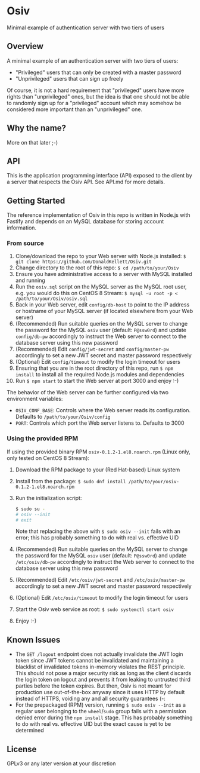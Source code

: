 # Osiv

Minimal example of authentication server with two tiers of users

## Overview

A minimal example of an authentication server with two tiers of users:

- "Privileged" users that can only be created with a master password
- "Unprivileged" users that can sign up freely

Of course, it is not a hard requirement that "privileged" users have more rights than "unprivileged" ones, but the idea is that one should not be able to randomly sign up for a "privileged" account which may somehow be considered more important than an "unprivileged" one.

## Why the name?

More on that later ;-)

## API

This is the application programming interface (API) exposed to the client by a server that respects the Osiv API. See API.md for more details.

## Getting Started

The reference implementation of Osiv in this repo is written in Node.js with Fastify and depends on an MySQL database for storing account information.

### From source

1. Clone/download the repo to your Web server with Node.js installed: `$ git clone https://github.com/DonaldKellett/Osiv.git`
1. Change directory to the root of this repo: `$ cd /path/to/your/Osiv`
1. Ensure you have administrative access to a server with MySQL installed and running
1. Run the `osiv.sql` script on the MySQL server as the MySQL root user, e.g. you would do this on CentOS 8 Stream: `$ mysql -u root -p < /path/to/your/Osiv/osiv.sql`
1. Back in your Web server, edit `config/db-host` to point to the IP address or hostname of your MySQL server (if located elsewhere from your Web server)
1. (Recommended) Run suitable queries on the MySQL server to change the password for the MySQL `osiv` user (default: `P@ssw0rd`) and update `config/db-pw` accordingly to instruct the Web server to connect to the database server using this new password
1. (Recommended) Edit `config/jwt-secret` and `config/master-pw` accordingly to set a new JWT secret and master password respectively
1. (Optional) Edit `config/timeout` to modify the login timeout for users
1. Ensuring that you are in the root directory of this repo, run `$ npm install` to install all the required Node.js modules and dependencies
1. Run `$ npm start` to start the Web server at port 3000 and enjoy :-)

The behavior of the Web server can be further configured via two environment variables:

- `OSIV_CONF_BASE`: Controls where the Web server reads its configuration. Defaults to `/path/to/your/Osiv/config`
- `PORT`: Controls which port the Web server listens to. Defaults to 3000

### Using the provided RPM

If using the provided binary RPM `osiv-0.1.2-1.el8.noarch.rpm` (Linux only, only tested on CentOS 8 Stream):

1. Download the RPM package to your (Red Hat-based) Linux system
1. Install from the package: `$ sudo dnf install /path/to/your/osiv-0.1.2-1.el8.noarch.rpm`
1. Run the initialization script:
   
   ```bash
   $ sudo su -
   # osiv --init
   # exit
   ```
   
   Note that replacing the above with `$ sudo osiv --init` fails with an error; this has probably something to do with real vs. effective UID
1. (Recommended) Run suitable queries on the MySQL server to change the password for the MySQL `osiv` user (default: `P@ssw0rd`) and update `/etc/osiv/db-pw` accordingly to instruct the Web server to connect to the database server using this new password
1. (Recommended) Edit `/etc/osiv/jwt-secret` and `/etc/osiv/master-pw` accordingly to set a new JWT secret and master password respectively
1. (Optional) Edit `/etc/osiv/timeout` to modify the login timeout for users
1. Start the Osiv web service as root: `$ sudo systemctl start osiv`
1. Enjoy :-)

## Known Issues

- The `GET /logout` endpoint does not actually invalidate the JWT login token since JWT tokens cannot be invalidated and maintaining a blacklist of invalidated tokens in-memory violates the REST principle. This should not pose a major security risk as long as the client discards the login token on logout and prevents it from leaking to untrusted third parties before the token expires. But then, Osiv is not meant for production use out-of-the-box anyway since it uses HTTP by default instead of HTTPS, voiding any and all security guarantees (-:
- For the prepackaged (RPM) version, running `$ sudo osiv --init` as a regular user belonging to the `wheel`/`sudo` group fails with a permission denied error during the `npm install` stage. This has probably something to do with real vs. effective UID but the exact cause is yet to be determined

## License

GPLv3 or any later version at your discretion
